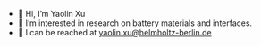 - 👋 Hi, I’m Yaolin Xu
- 👀 I’m interested in research on battery materials and interfaces.
- 💞️ I can be reached at yaolin.xu@helmholtz-berlin.de

<!---
HZB-ylxu/HZB-ylxu is a ✨ special ✨ repository because its `README.md` (this file) appears on your GitHub profile.
You can click the Preview link to take a look at your changes.
--->
